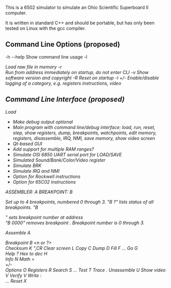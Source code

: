 This is a 6502 simulator to simulate an Ohio Scientific Superboard II
computer.

It is written in standard C++ and should be portable, but has only
been tested on Linux with the gcc compiler.

Command Line Options (proposed)
---------------------

-h --help            Show command line usage
-l <file> <address>  Load raw file in memory
-r <address>         Run from address immediately on startup, do not enter CLI
-v                   Show software version and copyright
-R                   Reset on startup
-l +/-<category>     Enable/disable logging of a category, e.g. registers instructions, video


Command Line Interface (proposed)
----------------------

Load <file>

- Make debug output optional
- Main program with command line/debug interface: load, run, reset,
  step, show registers, dump, breakpoints, watchpoints, edit memory,
  registers, disassemble, IRQ, NMI, save memory, show video screen
- Qt-based GUI
- Add support for multiple RAM ranges?
- Simulate OSI 6850 UART serial port for LOAD/SAVE
- Simulated Sound/Bank/Color/Video register
- Simulate BRK
- Simulate IRQ and NMI
- Option for Rockwell instructions
- Option for 65C02 instructions

ASSEMBLER: A
BREAKPOINT: B <N> <ADDRESS>

Set up to 4 breakpoints, numbered 0 through 3.
"B ?" lists status of all breakpoints.
"B <n> <address>" sets breakpoint number <n> at address <address>
"B <n> 0000" removes breakpoint <n>.
Breakpoint number <n> is 0 through 3.




Assemble     A <address>
Breakpoint   B <n or ?> <address>
Checksum     K <start> <end>",CR
Clear screen L
Copy         C <start> <end> <dest>
Dump         D <start>
Fill         F <start> <end> <data>...
Go           G <address>
Help         ?
Hex to dec   H <address>
Info         N
Math         = <address> +/- <address>
Options      O
Registers    R
Search       S <start> <end> <data>...
Test         T <start> <end>
Trace        .
Unassemble   U <start>
Show video   V
Verify       V <start> <end> <dest>
Write        : <address> <data>...
Reset        X
